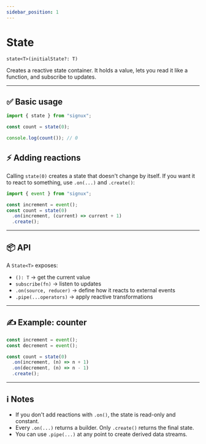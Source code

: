 ```yaml
---
sidebar_position: 1
---
```


# State

`state<T>(initialState?: T)`

Creates a reactive state container. It holds a value, lets you read it like a function, and subscribe to updates.

---

## ✅ Basic usage

```ts
import { state } from "signux";

const count = state(0);

console.log(count()); // 0
```

## ⚡ Adding reactions

Calling `state(0)` creates a state that doesn't change by itself.
If you want it to react to something, use `.on(...)` and `.create()`:

```ts
import { event } from "signux";

const increment = event();
const count = state(0)
  .on(increment, (current) => current + 1)
  .create();
```

---

## 📦 API

A `State<T>` exposes:

- `(): T` → get the current value
- `subscribe(fn)` → listen to updates
- `.on(source, reducer)` → define how it reacts to external events
- `.pipe(...operators)` → apply reactive transformations

---

## ✍️ Example: counter

```ts
const increment = event();
const decrement = event();

const count = state(0)
  .on(increment, (n) => n + 1)
  .on(decrement, (n) => n - 1)
  .create();
```

---

## ℹ️ Notes

- If you don't add reactions with `.on()`, the state is read-only and constant.
- Every `.on(...)` returns a builder. Only `.create()` returns the final state.
- You can use `.pipe(...)` at any point to create derived data streams.
